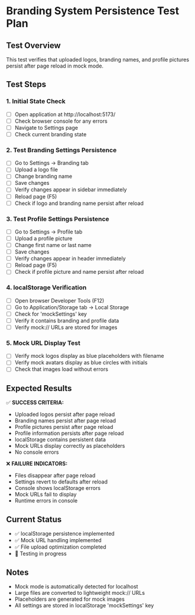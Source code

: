 # Branding System Persistence Test Plan

## Test Overview
This test verifies that uploaded logos, branding names, and profile pictures persist after page reload in mock mode.

## Test Steps

### 1. Initial State Check
- [ ] Open application at http://localhost:5173/
- [ ] Check browser console for any errors
- [ ] Navigate to Settings page
- [ ] Check current branding state

### 2. Test Branding Settings Persistence
- [ ] Go to Settings → Branding tab
- [ ] Upload a logo file
- [ ] Change branding name
- [ ] Save changes
- [ ] Verify changes appear in sidebar immediately
- [ ] Reload page (F5)
- [ ] Check if logo and branding name persist after reload

### 3. Test Profile Settings Persistence  
- [ ] Go to Settings → Profile tab
- [ ] Upload a profile picture
- [ ] Change first name or last name
- [ ] Save changes
- [ ] Verify changes appear in header immediately
- [ ] Reload page (F5)
- [ ] Check if profile picture and name persist after reload

### 4. localStorage Verification
- [ ] Open browser Developer Tools (F12)
- [ ] Go to Application/Storage tab → Local Storage
- [ ] Check for 'mockSettings' key
- [ ] Verify it contains branding and profile data
- [ ] Verify mock:// URLs are stored for images

### 5. Mock URL Display Test
- [ ] Verify mock logos display as blue placeholders with filename
- [ ] Verify mock avatars display as blue circles with initials
- [ ] Check that images load without errors

## Expected Results

✅ **SUCCESS CRITERIA:**
- Uploaded logos persist after page reload
- Branding names persist after page reload  
- Profile pictures persist after page reload
- Profile information persists after page reload
- localStorage contains persistent data
- Mock URLs display correctly as placeholders
- No console errors

❌ **FAILURE INDICATORS:**
- Files disappear after page reload
- Settings revert to defaults after reload
- Console shows localStorage errors
- Mock URLs fail to display
- Runtime errors in console

## Current Status
- ✅ localStorage persistence implemented
- ✅ Mock URL handling implemented  
- ✅ File upload optimization completed
- 🔄 Testing in progress

## Notes
- Mock mode is automatically detected for localhost
- Large files are converted to lightweight mock:// URLs
- Placeholders are generated for mock images
- All settings are stored in localStorage 'mockSettings' key
